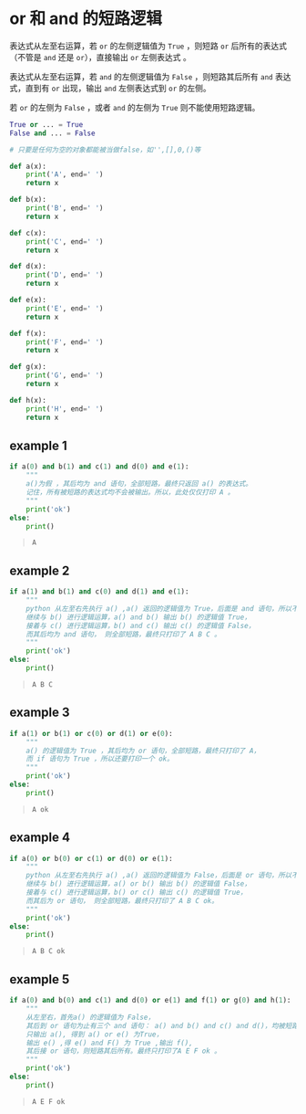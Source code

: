 # or 和 and 的短路逻辑

表达式从左至右运算，若 `or` 的左侧逻辑值为 `True` ，则短路 `or` 后所有的表达式（不管是 `and` 还是 `or`），直接输出 `or` 左侧表达式 。

表达式从左至右运算，若 `and` 的左侧逻辑值为 `False` ，则短路其后所有 `and` 表达式，直到有 `or` 出现，输出 `and` 左侧表达式到 `or` 的左侧。

若 `or` 的左侧为 `False` ，或者 `and` 的左侧为 `True` 则不能使用短路逻辑。

```python
True or ... = True
False and ... = False
```


```python
# 只要是任何为空的对象都能被当做false，如'',[],0,()等

def a(x):
    print('A', end=' ')
    return x

def b(x):
    print('B', end=' ')
    return x

def c(x):
    print('C', end=' ')
    return x

def d(x):
    print('D', end=' ')
    return x

def e(x):
    print('E', end=' ')
    return x

def f(x):
    print('F', end=' ')
    return x

def g(x):
    print('G', end=' ')
    return x

def h(x):
    print('H', end=' ')
    return x
```

## example 1


```python
if a(0) and b(1) and c(1) and d(0) and e(1):
    """
    a()为假 ，其后均为 and 语句，全部短路，最终只返回 a() 的表达式。
    记住，所有被短路的表达式均不会被输出。所以，此处仅仅打印 A 。
    """
    print('ok')
else:
    print()
```

>     A 
>


## example 2


```python
if a(1) and b(1) and c(0) and d(1) and e(1):
    """
    python 从左至右先执行 a() ,a() 返回的逻辑值为 True，后面是 and 语句，所以不能短路其后，
    继续与 b() 进行逻辑运算，a() and b() 输出 b() 的逻辑值 True，
    接着与 c() 进行逻辑运算，b() and c() 输出 c() 的逻辑值 False，
    而其后均为 and 语句， 则全部短路，最终只打印了 A B C 。
    """
    print('ok')
else:
    print()
```

>     A B C 
>


## example 3


```python
if a(1) or b(1) or c(0) or d(1) or e(0):
    """
    a() 的逻辑值为 True ，其后均为 or 语句，全部短路，最终只打印了 A，
    而 if 语句为 True ，所以还要打印一个 ok。
    """
    print('ok')
else:
    print()
```

>     A ok
>


## example 4


```python
if a(0) or b(0) or c(1) or d(0) or e(1):
    """
    python 从左至右先执行 a() ,a() 返回的逻辑值为 False，后面是 or 语句，所以不能短路其后，
    继续与 b() 进行逻辑运算，a() or b() 输出 b() 的逻辑值 False，
    接着与 c() 进行逻辑运算，b() or c() 输出 c() 的逻辑值 True，
    而其后为 or 语句， 则全部短路，最终只打印了 A B C ok。
    """
    print('ok')
else:
    print()
```

>     A B C ok
>


## example 5


```python
if a(0) and b(0) and c(1) and d(0) or e(1) and f(1) or g(0) and h(1):
    """
    从左至右，首先a() 的逻辑值为 False，
    其后到 or 语句为止有三个 and 语句： a() and b() and c() and d()，均被短路。
    只输出 a(), 得到 a() or e() 为True，
    输出 e() ,得 e() and F() 为 True ,输出 f(), 
    其后接 or 语句，则短路其后所有。最终只打印了A E F ok 。
    """
    print('ok')
else:
    print()
```

>     A E F ok
>